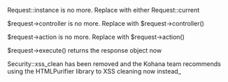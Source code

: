 Request::instance is no more. Replace with either Request::current

$request->controller is no more. Replace with $request->controller()

$request->action is no more. Replace with $request->action()

$request->execute() returns the response object now

Security::xss_clean has been removed and the Kohana team recommends using the HTMLPurifier library to XSS cleaning now instead_